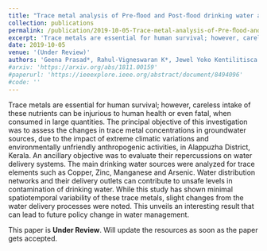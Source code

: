 ```yaml
---
title: "Trace metal analysis of Pre-ﬂood and Post-ﬂood drinking water at Alappuzha district, Southern Kerala, India"
collection: publications
permalink: /publication/2019-10-05-Trace-metal-analysis-of-Pre-ﬂood-and-Post-ﬂood-drinking-water-at-Alappuzha-district,-Southern-Kerala,-India-3
excerpt: 'Trace metals are essential for human survival; however, careless intake of these nutrients can be injurious to human health or even fatal, when consumed in large quantities. The principal objective of this investigation was to assess the changes in trace metal concentrations in groundwater sources, due to the impact of extreme climatic variations and environmentally unfriendly anthropogenic activities, in Alappuzha District, Kerala. An ancillary objective was to evaluate their repercussions on water delivery systems. The main drinking water sources were analyzed for trace elements such as Copper, Zinc, Manganese and Arsenic. Water distribution networks and their delivery outlets can contribute to unsafe levels in contamination of drinking water. While this study has shown minimal spatiotemporal variability of these trace metals, slight changes from the water delivery processes were noted. This unveils an interesting result that can lead to future policy change in water management.'
date: 2019-10-05
venue: '(Under Review)'
authors: 'Geena Prasad*, Rahul-Vigneswaran K*, Jewel Yoko Kentilitisca & Maneesha Vinodini Ramesh'
#arxiv: 'https://arxiv.org/abs/1811.00159'
#paperurl: 'https://ieeexplore.ieee.org/abstract/document/8494096'
#code: ''
---
```

Trace metals are essential for human survival; however, careless intake of these nutrients can be injurious to human health or even fatal, when consumed in large quantities. The principal objective of this investigation was to assess the changes in trace metal concentrations in groundwater sources, due to the impact of extreme climatic variations and environmentally unfriendly anthropogenic activities, in Alappuzha District, Kerala. An ancillary objective was to evaluate their repercussions on water delivery systems. The main drinking water sources were analyzed for trace elements such as Copper, Zinc, Manganese and Arsenic. Water distribution networks and their delivery outlets can contribute to unsafe levels in contamination of drinking water. While this study has shown minimal spatiotemporal variability of these trace metals, slight changes from the water delivery processes were noted. This unveils an interesting result that can lead to future policy change in water management.
<!--Please find the below resources
* [arXiv](https://arxiv.org/abs/1904.03491){:target="_blank"}
* [Slides](https://docs.google.com/presentation/d/1qHQS-9f5JKXEyOAEoD3hp1EZiMN6yOcZ-_2t3HtFq1E/edit?usp=sharing){:target="_blank"}
* <strong>Recommended citation: </strong>Rahul-Vigneswaran, K., Poornachandran, P., & Soman, K.P. (2019). A Compendium on Network and Host based Intrusion Detection Systems. CoRR, abs/1904.03491.-->

This paper is <strong>Under Review</strong>. Will update the resources as soon as the paper gets accepted.
